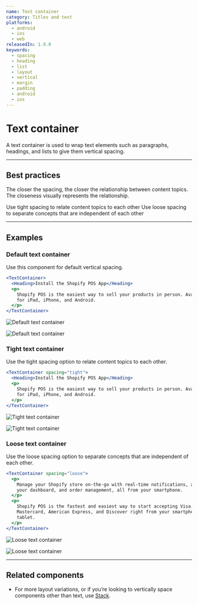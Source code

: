 ```yaml
---
name: Text container
category: Titles and text
platforms:
  - android
  - ios
  - web
releasedIn: 1.9.0
keywords:
  - spacing
  - heading
  - list
  - layout
  - vertical
  - margin
  - padding
  - android
  - ios
---
```


# Text container

A text container is used to wrap text elements such as paragraphs, headings, and lists to give them vertical spacing.

---

## Best practices

The closer the spacing, the closer the relationship between content topics. The closeness visually represents the relationship.

Use tight spacing to relate content topics to each other
Use loose spacing to separate concepts that are independent of each other

---

## Examples

### Default text container

Use this component for default vertical spacing.

```jsx
<TextContainer>
  <Heading>Install the Shopify POS App</Heading>
  <p>
    Shopify POS is the easiest way to sell your products in person. Available
    for iPad, iPhone, and Android.
  </p>
</TextContainer>
```

<!-- content-for: android -->

![Default text container](components/TextContainer/android/default.png)

<!-- /content-for -->

<!-- content-for: ios -->

![Default text container](components/TextContainer/ios/default.png)

<!-- /content-for -->

### Tight text container

Use the tight spacing option to relate content topics to each other.

```jsx
<TextContainer spacing="tight">
  <Heading>Install the Shopify POS App</Heading>
  <p>
    Shopify POS is the easiest way to sell your products in person. Available
    for iPad, iPhone, and Android.
  </p>
</TextContainer>
```

<!-- content-for: android -->

![Tight text container](components/TextContainer/android/tight.png)

<!-- /content-for -->

<!-- content-for: ios -->

![Tight text container](components/TextContainer/ios/tight.png)

<!-- /content-for -->

### Loose text container

Use the loose spacing option to separate concepts that are independent of each other.

```jsx
<TextContainer spacing="loose">
  <p>
    Manage your Shopify store on-the-go with real-time notifications, access to
    your dashboard, and order management, all from your smartphone.
  </p>
  <p>
    Shopify POS is the fastest and easiest way to start accepting Visa,
    Mastercard, American Express, and Discover right from your smartphone or
    tablet.
  </p>
</TextContainer>
```

<!-- content-for: android -->

![Loose text container](components/TextContainer/android/loose.png)

<!-- /content-for -->

<!-- content-for: ios -->

![Loose text container](components/TextContainer/ios/loose.png)

<!-- /content-for -->

---

## Related components

- For more layout variations, or if you’re looking to vertically space components other than text, use [Stack](/components/structure/stack).
